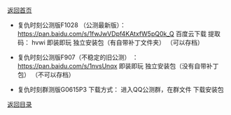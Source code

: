 [返回首页](./Home)

- 复仇时刻公测版F1028 （公测最新版）：
https://pan.baidu.com/s/1fwJwVDpf4KAtxfW5pQ0k_Q
百度云下载 提取码： hvwi
即装即玩 独立安装包（有自带补丁文件夹）
（可以存档）

- 复仇时刻公测版F907（不稳定的旧公测） ：
https://pan.baidu.com/s/1nvsUnqx
即装即玩 独立安装包（没有自带补丁包）
（不可以存档）

- 复仇时刻群测版G0615P3  下载方式：
进入QQ公测群，在群文件
下载安装包


[返回目录](./常见问题指南)
